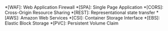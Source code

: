 *[WAF]: Web Application Firewall
*[SPA]: Single Page Application
*[CORS]: Cross-Origin Resource Sharing
*[REST]: Representational state transfer
*[AWS]: Amazon Web Services
*[CSI]: Container Storage Interface
*[EBS]: Elastic Block Storage
*[PVC]: Persistent Volume Claim
